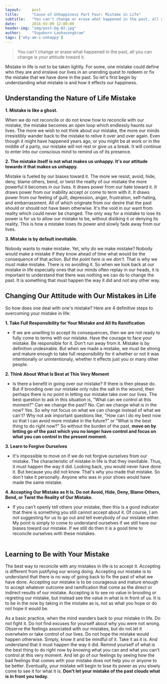 ```yaml
---
layout:     post
title:      "Cause of Unhappiness Part Four: Mistake in Life"
subtitle:   "You can't change or erase what happened in the past, all you can change is your attitude toward it."
date:       2016-03-09 12:00:00
header-img: "img/post-bg-02.jpg"
author:     "Supakorn Laohasongkram"
tags: ['why-am-i-unhappy']
---
```


<blockquote>You can't change or erase what happened in the past, all you can change is your attitude toward it.</blockquote>

Mistake in life is not to be taken lightly. For some, one mistake could define who they are and enslave our lives in an unending quest to redeem or fix the mistake that we have done in the past. So let's first begin by understanding what mistake is and how it effects our happiness.

<h2>Understanding the Nature of Life Mistake</h2>

<strong>1. Mistake is like a ghost.</strong><br>

When we do not reconcile or do not know how to reconcile with our mistake, the mistake becomes an open loop which endlessly haunts our lives. The more we wish to not think about our mistake, the more our minds irresistibly wander back to the mistake to relive it over and over again. Even though it might have happened years ago, or you might be at work or in the middle of a party, our mistake will not rest or give us a break. It will continue to enter into our conscious mind to remind us of its presence. 

<!-- Worse, we even welcome it in our lives by letting the mistake take over us. This is similar to when you are sad and want to listen to a sad song just to make life sadder. We feel it is not enough for us to feel the pain of the mistake, so we begin rubbing the salt in the wound just so the pain can seep a little deeper.
 -->
<strong>2. The mistake itself is not what makes us unhappy. It's our attitude towards it that makes us unhappy.</strong><br>

Mistake is fueled by our biases toward it. The more we resist, avoid, hide, deny, blame others, bend, or twist the reality of our mistake the more powerful it becomes in our lives. It draws power from our hate toward it. It draws power from our inability accept or come to term with it. It draws power from our feeling of guilt, depression, anger, frustration, self-hating, and embarrassment. All of which originate from our desire that the past should or should not have been otherwise. It's the void in our want from reality which could never be changed. The only way for a mistake to lose its power is for us to allow our mistake to be, without disliking it or denying its reality. This is how a mistake loses its power and slowly fade away from our lives.

<strong>3. Mistake is by default inevitable.</strong>

Nobody wants to make mistake. Yet, why do we make mistake? Nobody would make a mistake if they know ahead of time what would be the consequence of that action. <em>But the point here is we don't.</em> That is why we must make mistake. There is no avoiding it. So when we look back at our mistake in life especially ones that our minds often replay in our heads, it is important to understand that there was nothing we can do to change the past. It is something that must happen the way it did and not any other way.

<h2>Changing Our Attitude with Our Mistakes in Life</h2>

So how does one deal with one's mistake? Here are 4 definitive steps to overcoming your mistake in life:

<strong>1. Take Full Responsibility for Your Mistake and All Its Ramification</strong>

<ul>
	<li>
		If we are unwilling to accept its consequences, then we are not ready to fully come to terms with our mistake. Have the courage to face your mistake. Be responsible for it. Don't run away from it. Mistake is by definition undesirable. But when we made a mistake, we must be strong and mature enough to take full responsibility for it whether or not it was intentionally or unintentionaly, whether it effects just you or many other people.
	</li>
</ul>

<strong>2. Think About What Is Best at This Very Moment</strong>

<ul>
	<li>
		Is there a benefit in going over our mistake? If there is then please do. But if brooding over our mistake only rubs the salt in the wound, then perhaps there is no point in letting our mistake take over our lives. The best question to ask in this situation is, "What can we control at this moment?" Can we change the past? No. Can we change what is in the now? Yes. So why not focus on what we can change instead of what we can't? Why not ask important questions like, "How can I do my best now so that I can avoid more mistake in the future?" or "What is the best thing to do right now?" So without the burden of the past, <strong>move on by letting go of the past which you no longer have control and focus on what you can control in the present moment.</strong>
	</li>
</ul>

<strong>3. Learn to Forgive Ourselves</strong>

<ul>
	<li>
		It's impossible to move on if we do not forgive ourselves from our mistake. The characteristic of mistake in life is that they inevitable. Thus, it must happen the way it did. Looking back, you would never have done it. But because you did not know. That's why you made that mistake. So don't take it personally. Anyone who was in your shoes would have made the same mistake. 
	</li>
</ul>

<strong>4. Accepting Our Mistake as It Is. Do not Avoid, Hide, Deny, Blame Others, Bend, or Twist the Reality of Our Mistake.</strong>

<ul><li>
		If you can't openly tell others your mistake, then this is a good indicator that there is something you still cannot accept about it. Of course, I am <em>not</em> suggesting for us to go out and tell everybody of our mistake either. My point is simply to come to understand ourselves if we still have our biases toward our mistake. If we still do then it is a good time to reconcile ourselves with these mistakes.<br><br>
</li></ul>

<h2>Learning to Be with Your Mistake</h2>

The best way to reconcile with any mistakes in life is to accept it. Accepting is different from justifying our wrong doing. Accepting our mistake is to understand that there is no way of going back to fix the past of what we have done. Accepting our mistake is to be courageous and mature enough to accept whatever outcome and ramification that come as the direct or indirect results of our mistake. Accepting is to see no value in brooding or regreting our mistake, but instead see the value in what is in front of us. It is to be in the now by taking in the mistake as is, not as what you hope or do not hope it would be.

As a basic practice, when the mind wanders back to your mistake in life. Do not fight it. Do not find excuses for yourself about why you were not wrong. Observe the feelings associated with our mistakes, but do not let it overwhelm or take control of our lives. Do not hope the mistake would happen otherwise. Simply, know it and be mindful of it. Take it as it is. And understand that it must happen the way it did. Remind yourself of what is the best thing to do right now by knowing what you can and what you can't control at this very moment. And let go of our feelings by seeing how the bad feelings that comes with your mistake does not help you or anyone to be better. Eventually, your mistake will begin to lose its power as you slowly come to see it for what it is. <strong>Don't let your mistake of the past clouds what is in front you today.</strong> 